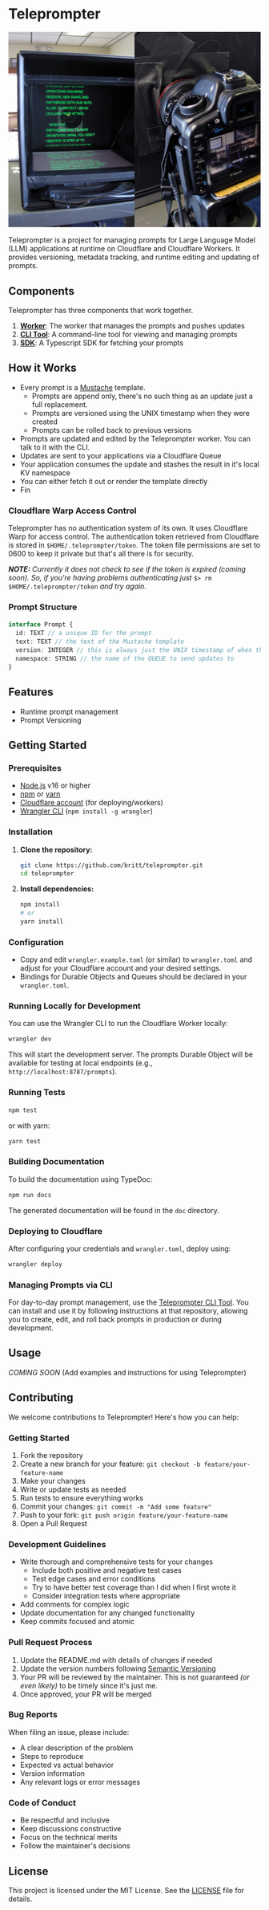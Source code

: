 # Teleprompter

![Teleprompter](/doc/assets/diy_video_canon5d_teleprompter_gaffertape-285983.jpg)

Teleprompter is a project for managing prompts for Large Language Model (LLM) applications at runtime on Cloudflare and Cloudflare Workers. It provides versioning, metadata tracking, and runtime editing and updating of prompts.

## Components

Teleprompter has three components that work together.

1. **[Worker](https://github.com/britt/teleprompter)**: The worker that manages the prompts and pushes updates
2. **[CLI Tool](https://github.com/britt/teleprompter-cli)**: A command-line tool for viewing and managing prompts
3. **[SDK](https://github.com/britt/teleprompter-sdk)**: A Typescript SDK for fetching your prompts

## How it Works

* Every prompt is a [Mustache](https://mustache.github.io/) template.
  * Prompts are append only, there's no such thing  as an update just a full replacement.
  * Prompts are versioned using the UNIX timestamp when they were created
  * Prompts can be rolled back to previous versions
* Prompts are updated and edited by the Teleprompter worker. You can talk to it with the CLI.
* Updates are sent to your applications via a Cloudflare Queue
* Your application consumes the update and stashes the result in it's local KV namespace
* You can either fetch it out or render the template directly
* Fin

### Cloudflare Warp Access Control
Teleprompter has no authentication system of its own. It uses Cloudflare Warp for access control. The authentication token retrieved from Cloudflare is stored in `$HOME/.teleprompter/token`. The token file permissions are set to 0600 to keep it private but that's all there is for security.

_**NOTE:** Currently it does not check to see if the token is expired (coming soon). So, if you're having problems authenticating just_ `$> rm $HOME/.teleprompter/token` _and try again._

### Prompt Structure

```typescript
interface Prompt {
  id: TEXT // a unique ID for the prompt
  text: TEXT // the text of the Mustache template
  version: INTEGER // this is always just the UNIX timestamp of when this prom,pt was edited
  namespace: STRING // the name of the QUEUE to send updates to
}
```
   
## Features
- Runtime prompt management
- Prompt Versioning

## Getting Started

### Prerequisites

- [Node.js](https://nodejs.org/) v16 or higher
- [npm](https://www.npmjs.com/) or [yarn](https://yarnpkg.com/)
- [Cloudflare account](https://dash.cloudflare.com/) (for deploying/workers)
- [Wrangler CLI](https://developers.cloudflare.com/workers/wrangler/) (`npm install -g wrangler`)

### Installation

1. **Clone the repository:**

   ```sh
   git clone https://github.com/britt/teleprompter.git
   cd teleprompter
   ```

2. **Install dependencies:**

   ```sh
   npm install
   # or
   yarn install
   ```

### Configuration

- Copy and edit `wrangler.example.toml` (or similar) to `wrangler.toml` and adjust for your Cloudflare account and your desired settings.
- Bindings for Durable Objects and Queues should be declared in your `wrangler.toml`.

### Running Locally for Development

You can use the Wrangler CLI to run the Cloudflare Worker locally:

```sh
wrangler dev
```

This will start the development server. The prompts Durable Object will be available for testing at local endpoints (e.g., `http://localhost:8787/prompts`).

### Running Tests

```sh
npm test
```

or with yarn:

```sh
yarn test
```

### Building Documentation

To build the documentation using TypeDoc:

```sh
npm run docs
```

The generated documentation will be found in the `doc` directory.

### Deploying to Cloudflare

After configuring your credentials and `wrangler.toml`, deploy using:

```sh
wrangler deploy
```

### Managing Prompts via CLI

For day-to-day prompt management, use the [Teleprompter CLI Tool](https://github.com/britt/teleprompter-cli). You can install and use it by following instructions at that repository, allowing you to create, edit, and roll back prompts in production or during development.

## Usage

_COMING  SOON_
(Add examples and instructions for using Teleprompter)

## Contributing

We welcome contributions to Teleprompter! Here's how you can help:

### Getting Started

1. Fork the repository
2. Create a new branch for your feature: `git checkout -b feature/your-feature-name`
3. Make your changes
4. Write or update tests as needed
5. Run tests to ensure everything works
6. Commit your changes: `git commit -m "Add some feature"`
7. Push to your fork: `git push origin feature/your-feature-name`
8. Open a Pull Request

### Development Guidelines

- Write thorough and comprehensive tests for your changes
  - Include both positive and negative test cases
  - Test edge cases and error conditions
  - Try to have better test coverage than I did when I first wrote it
  - Consider integration tests where appropriate
- Add comments for complex logic
- Update documentation for any changed functionality
- Keep commits focused and atomic

### Pull Request Process

1. Update the README.md with details of changes if needed
2. Update the version numbers following [Semantic Versioning](https://semver.org/)
3. Your PR will be reviewed by the maintainer. This is not guaranteed _(or even likely)_ to be timely since it's just me.
4. Once approved, your PR will be merged

### Bug Reports

When filing an issue, please include:

- A clear description of the problem
- Steps to reproduce
- Expected vs actual behavior
- Version information
- Any relevant logs or error messages

### Code of Conduct

- Be respectful and inclusive
- Keep discussions constructive
- Focus on the technical merits
- Follow the maintainer's decisions

## License

This project is licensed under the MIT License. See the [LICENSE](LICENSE) file for details.
